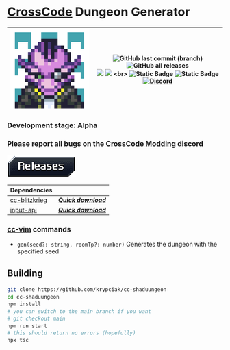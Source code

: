 # [CrossCode](https://www.cross-code.com/en/home) Dungeon Generator

| <img src="icon/icon240.png"/>  | ![GitHub last commit (branch)](https://img.shields.io/github/last-commit/krypciak/cc-shaduungeon/dev) ![GitHub all releases](https://img.shields.io/github/downloads/krypciak/cc-shaduungeon/total) <br> [![](https://tokei.rs/b1/github/krypciak/cc-shaduungeon?type=typescript&label=TypeScript&style=flat&branch=dev)](https://tokei.rs/b1/github/krypciak/cc-shaduungeon?type=typescript&label=TypeScript&style=flat&branch=dev) [![](https://tokei.rs/b1/github/krypciak/cc-shaduungeon?type=JSON&label=Json&style=flat&branch=dev)]([https://github.com/krypciak/cc-shaduungeon](https://tokei.rs/b1/github/krypciak/cc-shaduungeon?type=JSON&label=Json&style=flat&branch=dev)) <br> ![Static Badge](https://img.shields.io/badge/made%20with-pain_and_suffering-pink) ![Static Badge](https://img.shields.io/badge/works_on-my_mashine-%23FEDF00) <br> [![Discord](https://img.shields.io/discord/382339402338402315?logo=discord&logoColor=white&label=CrossCode%20Modding)](https://discord.com/invite/3Xw69VjXfW)  |
|---|---|


### Development stage: Alpha
### Please report all bugs on the [CrossCode Modding](https://discord.com/invite/3Xw69VjXfW) discord

[![Releases](https://github.com/CCDirectLink/organization/blob/master/assets/badges/releases%402x.png)](https://github.com/krypciak/cc-shaduungeon/releases/latest/)

| Dependencies |  |
| --------------------------------------- | --------------------------------------- |
| [cc-blitzkrieg](https://github.com/krypciak/cc-blitzkrieg) | **_[Quick download](https://github.com/krypciak/cc-blitzkrieg/releases/latest)_** |
| [input-api](https://github.com/CCDirectLink/input-api)    | **_[Quick download](https://github.com/CCDirectLink/input-api/releases/latest)_** |  
  
### [cc-vim](https://github.com/krypciak/cc-vim) commands
- `gen(seed?: string, roomTp?: number)` Generates the dungeon with the specified seed

## Building
```bash
git clone https://github.com/krypciak/cc-shaduungeon
cd cc-shaduungeon
npm install
# you can switch to the main branch if you want
# git checkout main
npm run start
# this should return no errors (hopefully)
npx tsc
```
